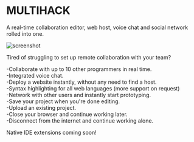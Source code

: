 # MULTIHACK
A real-time collaboration editor, web host, voice chat and social network rolled into one.  

![screenshot](https://github.com/RationalCoding/multihack/blob/gh-pages/img/mockup.jpg?raw=true)

Tired of struggling to set up remote collaboration with your team?

-Collaborate with up to 10 other programmers in real time.  
-Integrated voice chat.  
-Deploy a website instantly, without any need to find a host.  
-Syntax highlighting for all web languages (more support on request)  
-Network with other users and instantly start prototyping.  
-Save your project when you're done editing.  
-Upload an existing project.  
-Close your browser and continue working later.  
-Disconnect from the internet and continue working alone.  


Native IDE extensions coming soon!
